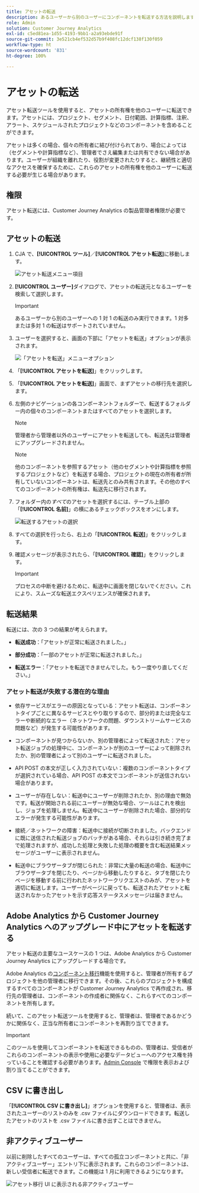 ```yaml
---
title: アセットの転送
description: あるユーザーから別のユーザーにコンポーネントを転送する方法を説明します。
role: Admin
solution: Customer Journey Analytics
exl-id: c5ed81ea-1d55-4193-9bb1-a2a93ebde91f
source-git-commit: 3e521cb4ef532d57b9f408fc12dcf138f130f059
workflow-type: ht
source-wordcount: '831'
ht-degree: 100%

---
```


# アセットの転送

アセット転送ツールを使用すると、アセットの所有権を他のユーザーに転送できます。アセットには、プロジェクト、セグメント、日付範囲、計算指標、注釈、アラート、スケジュールされたプロジェクトなどのコンポーネントを含めることができます。

アセットは多くの場合、個々の所有者に結び付けられており、場合によっては（セグメントや計算指標など）、管理者でさえ編集または共有できない場合があります。ユーザーが組織を離れたり、役割が変更されたりすると、継続性と適切なアクセスを確保するために、これらのアセットの所有権を他のユーザーに転送する必要が生じる場合があります。

## 権限

アセット転送には、Customer Journey Analytics の製品管理者権限が必要です。

## アセットの転送

1. CJA で、**[!UICONTROL ツール]**／**[!UICONTROL アセット転送]**&#x200B;に移動します。

   ![アセット転送メニュー項目](/help/tools/asset-transfer/assets/asset-transfer.png)

1. **[!UICONTROL ユーザー]**&#x200B;ダイアログで、アセットの転送元となるユーザーを検索して選択します。

   >[!IMPORTANT]
   >
   >あるユーザーから別のユーザーへの 1 対 1 の転送のみ実行できます。1 対多または多対 1 の転送はサポートされていません。


1. ユーザーを選択すると、画面の下部に「アセットを転送」オプションが表示されます。

   ![「アセットを転送」メニューオプション](/help/tools/asset-transfer/assets/after-selection.png)

1. 「**[!UICONTROL アセットを転送]**」をクリックします。

1. 「**[!UICONTROL アセットを転送]**」画面で、まずアセットの移行先を選択します。

1. 左側のナビゲーションの各コンポーネントフォルダーで、転送するフォルダー内の個々のコンポーネントまたはすべてのアセットを選択します。

   >[!NOTE]
   >
   >管理者から管理者以外のユーザーにアセットを転送しても、転送先は管理者にアップグレードされません。


   >[!NOTE]
   >
   >    他のコンポーネントを参照するアセット（他のセグメントや計算指標を参照するプロジェクトなど）を転送する場合、プロジェクトの現在の所有者が所有していないコンポーネントは、転送先とのみ共有されます。その他のすべてのコンポーネントの所有権は、転送先に移行されます。

1. フォルダー内の&#x200B;_すべて_&#x200B;のアセットを選択するには、テーブル上部の「**[!UICONTROL 名前]**」の横にあるチェックボックスをオンにします。

   ![転送するアセットの選択](/help/tools/asset-transfer/assets/select-assets.png)

1. すべての選択を行ったら、右上の「**[!UICONTROL 転送]**」をクリックします。

1. 確認メッセージが表示されたら、「**[!UICONTROL 確認]**」をクリックします。

   >[!IMPORTANT]
   >
   >プロセスの中断を避けるために、転送中に画面を閉じないでください。これにより、スムーズな転送エクスペリエンスが確保されます。

## 転送結果

転送には、次の 3 つの結果が考えられます。

- **転送成功**：「アセットが正常に転送されました。」

- **部分成功**：「一部のアセットが正常に転送されました。」

- **転送エラー**：「アセットを転送できませんでした。もう一度やり直してください。」

### アセット転送が失敗する潜在的な理由

- 依存サービスがエラーの原因となっている：アセット転送は、コンポーネントタイプごとに異なるサービスとやり取りするので、部分的または完全なエラーや断続的なエラー（ネットワークの問題、ダウンストリームサービスの問題など）が発生する可能性があります。

- コンポーネントが見つからないか、別の管理者によって転送された：アセット転送ジョブの処理中に、コンポーネントが別のユーザーによって削除されたか、別の管理者によって別のユーザーに転送されました。

- API POST の本文が正しく入力されていない：複数のコンポーネントタイプが選択されている場合、API POST の本文でコンポーネントが送信されない場合があります。

- ユーザーが存在しない：転送中にユーザーが削除されたか、別の理由で無効です。転送が開始される前にユーザーが無効な場合、ツールはこれを検出し、ジョブを処理しません。転送中にユーザーが削除された場合、部分的なエラーが発生する可能性があります。

- 接続／ネットワークの障害：転送中に接続が切断されました。バックエンドに既に送信された転送ジョブのバッチがある場合、それらは引き続き完了まで処理されますが、成功した処理と失敗した処理の概要を含む転送結果メッセージがユーザーに表示されません。

- 転送中にブラウザータブが閉じられた：非常に大量の転送の場合、転送中にブラウザータブを閉じたり、ページから移動したりすると、タブを閉じたりページを移動する前に行われたネットワークリクエストのみが、アセットを適切に転送します。ユーザーがページに戻っても、転送されたアセットと転送されなかったアセットを示す応答ステータスメッセージは届きません。

## Adobe Analytics から Customer Journey Analytics へのアップグレード中にアセットを転送する

アセット転送の主要なユースケースの 1 つは、Adobe Analytics から Customer Journey Analytics にアップグレードする場合です。

Adobe Analytics の[コンポーネント移行](https://experienceleague.adobe.com/jp/docs/analytics/admin/admin-tools/component-migration/component-migration)機能を使用すると、管理者が所有するプロジェクトを他の管理者に移行できます。その後、これらのプロジェクトを構成するすべてのコンポーネントが Customer Journey Analytics で再作成され、移行先の管理者は、コンポーネントの作成者に関係なく、これらすべてのコンポーネントを所有します。

続いて、このアセット転送ツールを使用すると、管理者は、管理者であるかどうかに関係なく、正当な所有者にコンポーネントを再割り当てできます。

>[!IMPORTANT]
>
>このツールを使用してコンポーネントを転送できるものの、管理者は、受信者がこれらのコンポーネントの表示や使用に必要なデータビューへのアクセス権を持っていることを確認する必要があります。[Admin Console](https://helpx.adobe.com/jp/enterprise/using/admin-console.html) で権限を表示および割り当てることができます。

## CSV に書き出し

「**[!UICONTROL CSV に書き出し]**」オプションを使用すると、管理者は、表示されたユーザーのリストのみを .csv ファイルにダウンロードできます。転送したアセットのリストを .csv ファイルに書き出すことはできません。

## 非アクティブユーザー

以前に削除したすべてのユーザーは、すべての孤立コンポーネントと共に、「非アクティブユーザー」エントリ下に表示されます。これらのコンポーネントは、新しい受信者に転送できます。この機能は 1 月に利用できるようになります。

![アセット移行 UI に表示される非アクティブユーザー](assets/inactive-users.png)


